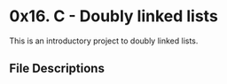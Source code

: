 # 0x16. C - Doubly linked lists
This is an introductory project to doubly linked lists.
## File Descriptions
